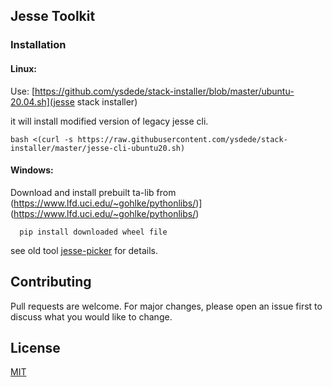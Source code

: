 ## Jesse Toolkit

### Installation

#### Linux:  
Use: [https://github.com/ysdede/stack-installer/blob/master/ubuntu-20.04.sh](jesse stack installer)

it will install modified version of legacy jesse cli.
```console
bash <(curl -s https://raw.githubusercontent.com/ysdede/stack-installer/master/jesse-cli-ubuntu20.sh)
```

#### Windows:
  Download and install prebuilt ta-lib from (https://www.lfd.uci.edu/~gohlke/pythonlibs/)](https://www.lfd.uci.edu/~gohlke/pythonlibs/)
  
  ```console
    pip install downloaded wheel file
 ```


see old tool [jesse-picker](https://github.com/ysdede/jesse-picker) for details.






## Contributing
Pull requests are welcome. For major changes, please open an issue first to discuss what you would like to change.

## License
[MIT](https://choosealicense.com/licenses/mit/)
